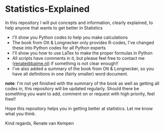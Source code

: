 # Statistics-Explained
In this repository I will put concepts and information, clearly explained, to help anyone that wants to get better in Statistics

- I'll show you Python codes to help you make calculations
- The book from Ott & Longnecker only provides R-codes, I've changed these into Python codes for all Python experts
- I'll show you how to use LaTex to make the proper formulas in Python
- All scripts have comments in it, but please feel free to contact me (renate@baime.nl) if something is not clear enough!!
- I've also added a summary of the book from Ott & Longnecker, so you have all definitions in one (fairly smaller) word document. 

**note**: I'm not yet finished with the summary of the book as well as getting all codes in, this repository will be updated regularly. Should there be something you want to add, comment on or request with high priority, feel free!!

Hope this repository helps you in getting better at statistics. 
Let me know what you think. 

Kind regards, 
Renate van Kempen
